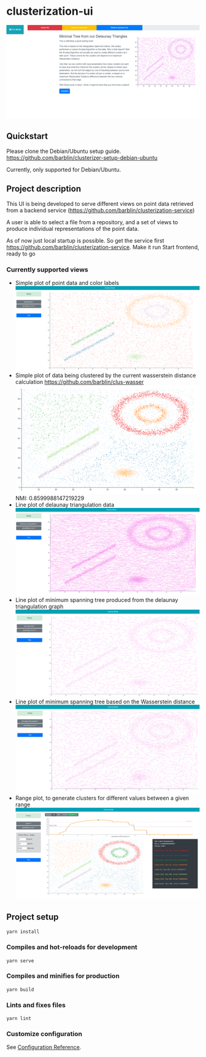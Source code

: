 # clusterization-ui
![editor screen](./ressources/imgs/journey_screen.PNG)


## Quickstart

Please clone the Debian/Ubuntu setup guide.
https://github.com/barblin/clusterizer-setup-debian-ubuntu

Currently, only supported for Debian/Ubuntu.

## Project description
This UI is being developed to serve different views on point data retrieved from a backend service 
(https://github.com/barblin/clusterization-service)

A user is able to select a file from a repository, and a set of views to produce individual representations of the point data.

As of now just local startup is possible. So get the service first https://github.com/barblin/clusterization-service.
Make it run
Start frontend, ready to go

### Currently supported views
* Simple plot of point data and color labels
  ![Clustering result for waveData_5.csv (50% noise)](ressources/imgs/simple_plot_waveData_5.png)
* Simple plot of data being clustered by the current wasserstein distance calculation https://github.com/barblin/clus-wasser
  ![Clustering result for waveData_5.csv (50% noise)](ressources/imgs/waveData_5_clustering_50_percent_noise.png)
  NMI: 0.8599988147219229
* Line plot of delaunay triangulation data
  ![Clustering result for waveData_5.csv (50% noise)](ressources/imgs/delaunay_triangulation_waveData_5.png)
* Line plot of minimum spanning tree produced from the delaunay triangulation graph
  ![Clustering result for waveData_5.csv (50% noise)](ressources/imgs/waveData_5_min_tree.png)
* Line plot of minimum spanning tree based on the Wasserstein distance
  ![Clustering result for waveData_5.csv (50% noise)](ressources/imgs/waveData_5_wasser_tree.png)
* Range plot, to generate clusters for different values between a given range
  ![Clustering result for waveData_5.csv (50% noise)](ressources/imgs/waveData_5_wasser_range.png)

## Project setup
```
yarn install
```

### Compiles and hot-reloads for development
```
yarn serve
```

### Compiles and minifies for production
```
yarn build
```

### Lints and fixes files
```
yarn lint
```

### Customize configuration
See [Configuration Reference](https://cli.vuejs.org/config/).
